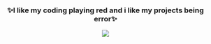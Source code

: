 <h3 align="center"> ✨I like my coding playing red and i like my projects being error✨</h3>

<p align="center">
 
  <img src="https://media2.giphy.com/media/v1.Y2lkPTc5MGI3NjExaW1raHdqanFpd3llbzloMTk4azJkM3B4ZGZ2bjNod3hpaHhreW45NCZlcD12MV9pbnRlcm5hbF9naWZfYnlfaWQmY3Q9Zw/5Zesu5VPNGJlm/giphy.gif">
</p>
<!---
KeyndraPrawira/KeyndraPrawira is a ✨ special ✨ repository because its `README.md` (this file) appears on your GitHub profile.
You can click the Preview link to take a look at your changes.
--->

